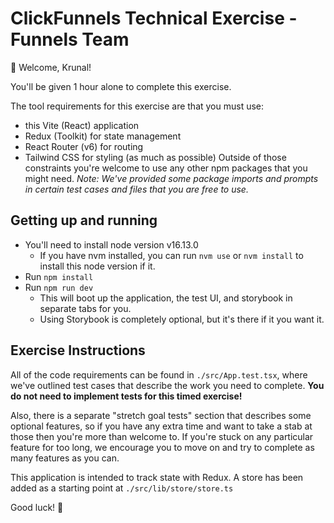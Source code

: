 # ClickFunnels Technical Exercise - Funnels Team

👋 Welcome, Krunal!

You'll be given 1 hour alone to complete this exercise.

The tool requirements for this exercise are that you must use:

- this Vite (React) application
- Redux (Toolkit) for state management
- React Router (v6) for routing
- Tailwind CSS for styling (as much as possible)
  Outside of those constraints you're welcome to use any other npm packages that you might need. _Note: We've provided some package imports and prompts in certain test cases and files that you are free to use._

## Getting up and running

- You'll need to install node version v16.13.0
  - If you have nvm installed, you can run `nvm use` or `nvm install` to install this node version if it.
- Run `npm install`
- Run `npm run dev`
  - This will boot up the application, the test UI, and storybook in separate tabs for you.
  - Using Storybook is completely optional, but it's there if it you want it.

## Exercise Instructions

All of the code requirements can be found in `./src/App.test.tsx`, where we've outlined test cases that describe the work you need to complete. **You do not need to implement tests for this timed exercise!**

Also, there is a separate "stretch goal tests" section that describes some optional features, so if you have any extra time and want to take a stab at those then you're more than welcome to. If you're stuck on any particular feature for too long, we encourage you to move on and try to complete as many features as you can.

This application is intended to track state with Redux. A store has been added as a starting point at `./src/lib/store/store.ts`

Good luck! 🚀
